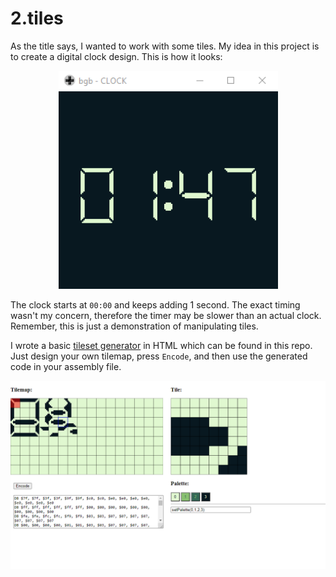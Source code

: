 # 2.tiles

As the title says, I wanted to work with some tiles. My idea in this project is to create a digital clock design. This is how it looks:

<p align="center">
 <img src="/README_Resources/2.clock.png" alt="CLOCK Rom" width="351"/>
</p>

The clock starts at ```00:00``` and keeps adding 1 second. The exact timing wasn't my concern, therefore the timer may be slower than an actual clock. Remember, this is just a demonstration of manipulating tiles.

I wrote a basic [tileset generator](https://notimplementedlife.github.io/Gameboy-ASM-Examples/misc/TilesetGenerator/index.html "Tileset Generator") in HTML which can be found in this repo. Just design your own tilemap, press ```Encode```, and then use the generated code in your assembly file.

<p align="center">
 <img src="/README_Resources/2.tilemapgenerator.png" alt="TilemapGenerator" width="800"/>
</p>
